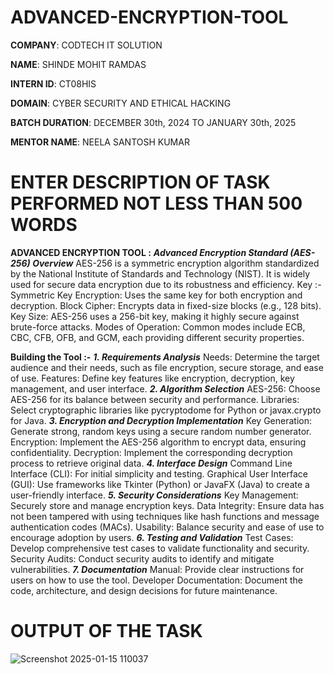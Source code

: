 # ADVANCED-ENCRYPTION-TOOL

**COMPANY**: CODTECH IT SOLUTION

**NAME**: SHINDE MOHIT RAMDAS

**INTERN ID**: CT08HIS

**DOMAIN**: CYBER SECURITY AND ETHICAL HACKING

**BATCH DURATION**: DECEMBER 30th, 2024 TO JANUARY 30th, 2025

**MENTOR NAME**: NEELA SANTOSH KUMAR

# ENTER DESCRIPTION OF TASK PERFORMED NOT LESS THAN 500 WORDS
**ADVANCED ENCRYPTION TOOL :** 
 ***Advanced Encryption Standard (AES-256) Overview***
AES-256 is a symmetric encryption algorithm standardized by the National Institute of Standards and Technology (NIST). It is widely used for secure data encryption due to its robustness and efficiency.
Key :-
Symmetric Key Encryption: Uses the same key for both encryption and decryption.
Block Cipher: Encrypts data in fixed-size blocks (e.g., 128 bits).
Key Size: AES-256 uses a 256-bit key, making it highly secure against brute-force attacks.
Modes of Operation: Common modes include ECB, CBC, CFB, OFB, and GCM, each providing different security properties.

**Building the Tool :-**
***1. Requirements Analysis***
Needs: Determine the target audience and their needs, such as file encryption, secure storage, and ease of use.
Features: Define key features like encryption, decryption, key management, and user interface.
***2. Algorithm Selection***
AES-256: Choose AES-256 for its balance between security and performance.
Libraries: Select cryptographic libraries like pycryptodome for Python or javax.crypto for Java.
***3. Encryption and Decryption Implementation***
Key Generation: Generate strong, random keys using a secure random number generator.
Encryption: Implement the AES-256 algorithm to encrypt data, ensuring confidentiality.
Decryption: Implement the corresponding decryption process to retrieve original data.
***4. Interface Design***
Command Line Interface (CLI): For initial simplicity and testing.
Graphical User Interface (GUI): Use frameworks like Tkinter (Python) or JavaFX (Java) to create a user-friendly interface.
***5. Security Considerations***
Key Management: Securely store and manage encryption keys.
Data Integrity: Ensure data has not been tampered with using techniques like hash functions and message authentication codes (MACs).
Usability: Balance security and ease of use to encourage adoption by users.
***6. Testing and Validation***
Test Cases: Develop comprehensive test cases to validate functionality and security.
Security Audits: Conduct security audits to identify and mitigate vulnerabilities.
***7. Documentation***
 Manual: Provide clear instructions for users on how to use the tool.
Developer Documentation: Document the code, architecture, and design decisions for future maintenance.

# OUTPUT OF THE TASK 
 ![Screenshot 2025-01-15 110037](https://github.com/user-attachments/assets/7c807d2f-338a-45e4-a3ae-b21b061865c4)
 
